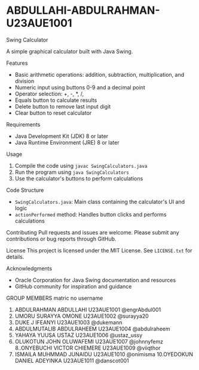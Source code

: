 # ABDULLAHI-ABDULRAHMAN-U23AUE1001
Swing Calculator

A simple graphical calculator built with Java Swing.

Features
- Basic arithmetic operations: addition, subtraction, multiplication, and division
- Numeric input using buttons 0-9 and a decimal point
- Operator selection: +, -, *, /, 
- Equals button to calculate results
- Delete button to remove last input digit
- Clear button to reset calculator

Requirements
- Java Development Kit (JDK) 8 or later
- Java Runtime Environment (JRE) 8 or later

Usage
1. Compile the code using `javac SwingCalculators.java`
2. Run the program using `java SwingCalculators`
3. Use the calculator's buttons to perform calculations

Code Structure
- `SwingCalculators.java`: Main class containing the calculator's UI and logic
- `actionPerformed` method: Handles button clicks and performs calculations

Contributing
Pull requests and issues are welcome. Please submit any contributions or bug reports through GitHub.

License
This project is licensed under the MIT License. See `LICENSE.txt` for details.

Acknowledgments
- Oracle Corporation for Java Swing documentation and resources
- GitHub community for inspiration and guidance

GROUP MEMBERS			matric no	username
1. ABDULRAHMAN ABDULLAHI	U23AUE1001	@engrAbdul001
2. UMORU  SURAYYA OMONE		U23AUE1002	@surayya20
3. DUKE  J  IFEANYI		U23AUE1003	@dukemann
4. ABDULMUTALIB ABDULRAHEEM	U23AUE1004	@abdulraheem
6. YAHAYA  YUUSA  USTAZ		U23AUE1006	@ustaz_ussy	
7. OLUKOTUN JOHN OLUWAFEMI	U23AUE1007	@johnnyfemz
8..ONYEBUCHI VICTOR CHIEMERE	U23AUE1009	@viiqthor
9. ISMAILA  MUHMMAD JUNAIDU	U23AUE1010	@onimisma
10.OYEDOKUN DANIEL ADEYINKA	U23AUE1011	@danscot001





